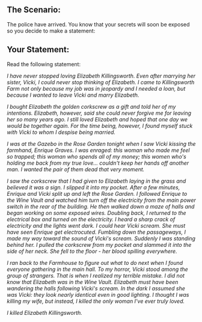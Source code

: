 ## The Scenario:

The police have arrived. You know that your secrets will soon be exposed so you decide to make a statement:

## Your Statement:

Read the following statement:

_I have never stopped loving Elizabeth Killingsworth. Even after marrying her sister, Vicki, I could never stop thinking of Elizabeth. I came to Killingsworth Farm not only because my job was in jeopardy and I needed a loan, but because I wanted to leave Vicki and marry Elizabeth._

_I bought Elizabeth the golden corkscrew as a gift and told her of my intentions. Elizabeth, however, said she could never forgive me for leaving her so many years ago. I still loved Elizabeth and hoped that one day we would be together again. For the time being, however, I found myself stuck with Vicki to whom I despise being married._

_I was at the Gazebo in the Rose Garden tonight when I saw Vicki kissing the farmhand, Enrique Graves. I was enraged: this woman who made me feel so trapped; this woman who spends all of my money; this women who's holding me back from my true love... couldn't keep her hands off another man. I wanted the pair of them dead that very moment._

_I saw the corkscrew that I had given to Elizabeth laying in the grass and believed it was a sign. I slipped it into my pocket. After a few minutes, Enrique and Vicki split up and left the Rose Garden. I followed Enrique to the Wine Vault and watched him turn off the electricity from the main power switch in the rear of the building. He then walked down a maze of halls and began working on some exposed wires. Doubling back, I returned to the electrical box and turned on the electricity. I heard a sharp crack of electricity and the lights went dark. I could hear Vicki scream. She must have seen Enrique get electrocuted. Fumbling down the passageways, I made my way toward the sound of Vicki's scream. Suddenly I was standing behind her. I pulled the corkscrew from my pocket and slammed it into the side of her neck. She fell to the floor - her blood spilling everywhere._

_I ran back to the Farmhouse to figure out what to do next when I found everyone gathering in the main hall. To my horror, Vicki stood among the group of strangers. That is when I realized my terrible mistake. I did not know that Elizabeth was in the Wine Vault. Elizabeth must have been wandering the halls following Vicki's scream. In the dark I assumed she was Vicki: they look nearly identical even in good lighting. I thought I was killing my wife, but instead, I killed the only woman I've ever truly loved._

_I killed Elizabeth Killingsworth._
